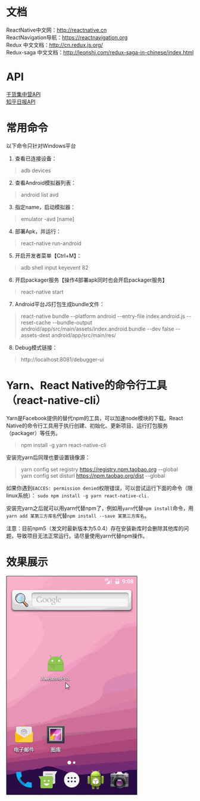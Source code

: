 # 文档
ReactNative中文网：http://reactnative.cn <br/>
ReactNavigation导航：https://reactnavigation.org <br/>
Redux 中文文档：http://cn.redux.js.org/<br/>
Redux-saga 中文文档：http://leonshi.com/redux-saga-in-chinese/index.html<br/>

# API
[干货集中营API](http://gank.io/api) <br/>
[知乎日报API](https://github.com/izzyleung/ZhihuDailyPurify/wiki/%E7%9F%A5%E4%B9%8E%E6%97%A5%E6%8A%A5-API-%E5%88%86%E6%9E%90)


# 常用命令
以下命令只针对Windows平台

 1. 查看已连接设备：
   > adb devices
 2. 查看Android模拟器列表：
   > android list avd
 3. 指定name，启动模拟器：
   > emulator -avd [name] 
 4. 部署Apk，并运行：
   > react-native run-android 
 5. 开启开发者菜单【Ctrl+M】：
   > adb shell input keyevent 82 
 6. 开启packager服务【操作4部署apk同时也会开启packager服务】
   > react-native start 
 7. Android平台JS打包生成bundle文件：
   > react-native bundle --platform android --entry-file index.android.js --reset-cache --bundle-output android/app/src/main/assets/index.android.bundle --dev false --assets-dest android/app/src/main/res/
 8. Debug模式链接：
   > http://localhost:8081/debugger-ui
   
# Yarn、React Native的命令行工具（react-native-cli）

Yarn是Facebook提供的替代npm的工具，可以加速node模块的下载。React Native的命令行工具用于执行创建、初始化、更新项目、运行打包服务（packager）等任务。

> npm install -g yarn react-native-cli

安装完yarn后同理也要设置镜像源：

> yarn config set registry https://registry.npm.taobao.org --global<br/>
> yarn config set disturl https://npm.taobao.org/dist --global

如果你遇到`EACCES: permission denied`权限错误，可以尝试运行下面的命令（限linux系统）： `sudo npm install -g yarn react-native-cli.`

安装完yarn之后就可以用yarn代替npm了，例如用`yarn`代替`npm install`命令，用`yarn add 某第三方库名`代替`npm install --save 某第三方库名`。

注意：目前npm5（发文时最新版本为5.0.4）存在安装新库时会删除其他库的问题，导致项目无法正常运行。请尽量使用yarn代替npm操作。

# 效果展示
![16.gif](https://github.com/JxSx/RNDemo/blob/master/gif/demo.gif)

